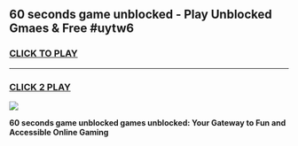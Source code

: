 
## 60 seconds game unblocked - Play Unblocked Gmaes & Free #uytw6
<h3>
<a href="https://news.freeplayer.one?title=60_seconds_game_unblocked&ref=26F">CLICK TO PLAY</a></h3>
<hr>

<h3>
<a href="https://news.freeplayer.one?title=60_seconds_game_unblocked&ref=26F">CLICK 2 PLAY</a>
  
</h3>

<a href="https://news.freeplayer.one?title=60_seconds_game_unblocked&ref=26F/"><img src="https://clearcache.store/games.png"></a>


**60 seconds game unblocked games unblocked: Your Gateway to Fun and Accessible Online Gaming**
